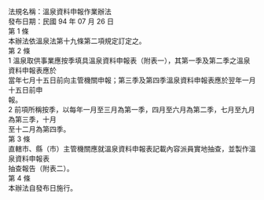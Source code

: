 法規名稱：溫泉資料申報作業辦法  
發布日期：民國 94 年 07 月 26 日  
第 1 條  
本辦法依溫泉法第十九條第二項規定訂定之。  
第 2 條  
1 溫泉取供事業應按季填具溫泉資料申報表（附表一），其第一季及第二季之溫泉資料申報表應於  
當年七月十五日前向主管機關申報；第三季及第四季溫泉資料申報表應於翌年一月十五日前申  
報。  
2 前項所稱按季，以每年一月至三月為第一季，四月至六月為第二季，七月至九月為第三季，十月  
至十二月為第四季。  
第 3 條  
直轄市、縣（市）主管機關應就溫泉資料申報表記載內容派員實地抽查，並製作溫泉資料申報表  
抽查報告（附表二）。  
第 4 條  
本辦法自發布日施行。  


